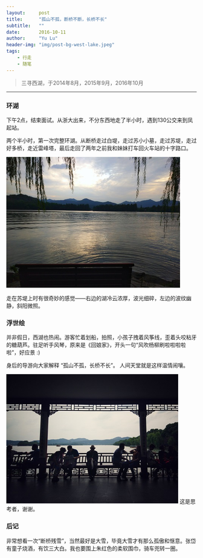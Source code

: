 ```yaml
---
layout:     post
title:      "孤山不孤，断桥不断，长桥不长"
subtitle:   ""
date:       2016-10-11
author:     "Yu Lu"
header-img: "img/post-bg-west-lake.jpeg"
tags:
    - 行走
    - 随笔
---
```



> 三寻西湖，于2014年8月，2015年9月，2016年10月


---

### 环湖

下午2点，结束面试。从浙大出来，不分东西地走了半小时，遇到130公交来到凤起站。

两个半小时，第一次完整环湖。从断桥走过白堤，走过苏小小墓，走过苏堤，走过好多桥，走近雷峰塔，最后走回了两年之前我和妹妹打车回火车站的十字路口。

![img](/img/in-post/post-west-lake.jpg)

走在苏堤上时有很奇妙的感觉——右边的湖冷云浓厚，波光细碎，左边的波纹幽静，斜阳微照。


### 浮世绘

并非假日，西湖也热闹。游客忙着划船，拍照，小孩子拽着风筝线，歪着头咬粘牙的糖葫芦。驻足听手风琴，原来是《回娘家》，开头一句“风吹杨柳刷啦啦啦啦啦”，好应景 :)

身后的导游向大家解释 “孤山不孤，长桥不长”。
人间天堂就是这样温情闹嚷。

![img](/img/in-post/post-浮世绘.jpg)
这是思考者，谢谢。



### 后记

非常想看一次“断桥残雪”，当然最好是大雪，毕竟大雪才有那么孤傲和惬意。张岱有童子烧酒，有饮三大白。我也要围上朱红色的柔软围巾，骑车兜转一圈。









